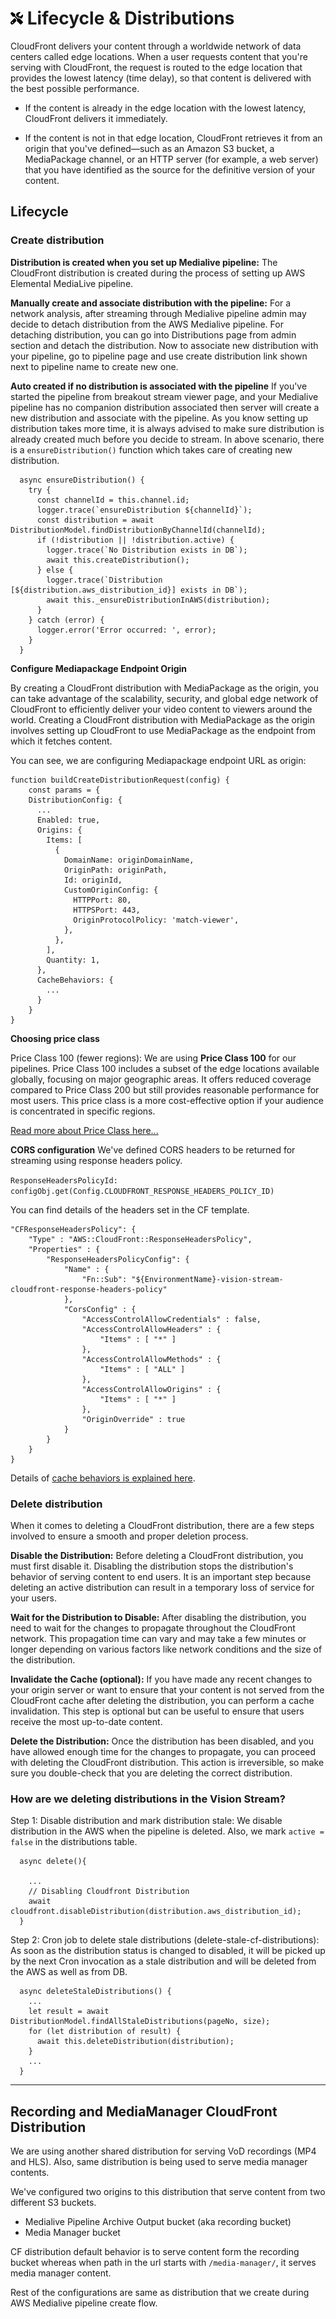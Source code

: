 # <img src="https://raw.githubusercontent.com/vishaldhole173/pro-stream-documentation/main/fontawesome/svgs/solid/screwdriver-wrench.svg" width="20" height="20"> Lifecycle & Distributions

CloudFront delivers your content through a worldwide network of data centers called edge locations. When a user requests content that you're serving with CloudFront, the request is routed to the edge location that provides the lowest latency (time delay), so that content is delivered with the best possible performance.

- If the content is already in the edge location with the lowest latency, CloudFront delivers it immediately.

- If the content is not in that edge location, CloudFront retrieves it from an origin that you've defined—such as an Amazon S3 bucket, a MediaPackage channel, or an HTTP server (for example, a web server) that you have identified as the source for the definitive version of your content.

## Lifecycle

### Create distribution

**Distribution is created when you set up Medialive pipeline:** The CloudFront distribution is created during the process of setting up AWS Elemental MediaLive pipeline.

**Manually create and associate distribution with the pipeline:**
For a network analysis, after streaming through Medialive pipeline admin may decide to detach distribution from the AWS Medialive pipeline. For detaching distribution, you can go into Distributions page from admin section and detach the distribution. Now to associate new distribution with your pipeline, go to pipeline page and use create distribution link shown next to pipeline name to create new one.

**Auto created if no distribution is associated with the pipeline**
If you've started the pipeline from breakout stream viewer page, and your Medialive pipeline has no companion distribution associated then server will create a new distribution and associate with the pipeline. As you know setting up distribution takes more time, it is always advised to make sure distribution is already created much before you decide to stream. In above scenario, there is a `ensureDistribution()` function which takes care of creating new distribution.

```
  async ensureDistribution() {
    try {
      const channelId = this.channel.id;
      logger.trace(`ensureDistribution ${channelId}`);
      const distribution = await DistributionModel.findDistributionByChannelId(channelId);
      if (!distribution || !distribution.active) {
        logger.trace(`No Distribution exists in DB`);
        await this.createDistribution();
      } else {
        logger.trace(`Distribution [${distribution.aws_distribution_id}] exists in DB`);
        await this._ensureDistributionInAWS(distribution);
      }
    } catch (error) {
      logger.error('Error occurred: ', error);
    }
  }
```

**Configure Mediapackage Endpoint Origin**

By creating a CloudFront distribution with MediaPackage as the origin, you can take advantage of the scalability, security, and global edge network of CloudFront to efficiently deliver your video content to viewers around the world. Creating a CloudFront distribution with MediaPackage as the origin involves setting up CloudFront to use MediaPackage as the endpoint from which it fetches content.

You can see, we are configuring Mediapackage endpoint URL as origin:

```
function buildCreateDistributionRequest(config) {
    const params = {
    DistributionConfig: {
      ...
      Enabled: true,
      Origins: {
        Items: [
          {
            DomainName: originDomainName,
            OriginPath: originPath,
            Id: originId,
            CustomOriginConfig: {
              HTTPPort: 80,
              HTTPSPort: 443,
              OriginProtocolPolicy: 'match-viewer',
            },
          },
        ],
        Quantity: 1,
      },
      CacheBehaviors: {
        ...
      }
    }
}
```

**Choosing price class**

Price Class 100 (fewer regions): We are using **Price Class 100** for our pipelines. Price Class 100 includes a subset of the edge locations available globally, focusing on major geographic areas. It offers reduced coverage compared to Price Class 200 but still provides reasonable performance for most users. This price class is a more cost-effective option if your audience is concentrated in specific regions.

<a href="https://docs.aws.amazon.com/AmazonCloudFront/latest/DeveloperGuide/PriceClass.html" target="_blank">Read more about Price Class here...</a>

**CORS configuration**
We've defined CORS headers to be returned for streaming using response headers policy.

`ResponseHeadersPolicyId: configObj.get(Config.CLOUDFRONT_RESPONSE_HEADERS_POLICY_ID)`

You can find details of the headers set in the CF template.

```
"CFResponseHeadersPolicy": {
    "Type" : "AWS::CloudFront::ResponseHeadersPolicy",
    "Properties" : {
        "ResponseHeadersPolicyConfig": {
            "Name" : {
                "Fn::Sub": "${EnvironmentName}-vision-stream-cloudfront-response-headers-policy"
            },
            "CorsConfig" : {
                "AccessControlAllowCredentials" : false,
                "AccessControlAllowHeaders" : {
                    "Items" : [ "*" ]
                },
                "AccessControlAllowMethods" : {
                    "Items" : [ "ALL" ]
                },
                "AccessControlAllowOrigins" : {
                    "Items" : [ "*" ]
                },
                "OriginOverride" : true
            }
        }
    }
}
```

Details of [cache behaviors is explained here](./cloudfront-security.md).

### Delete distribution

When it comes to deleting a CloudFront distribution, there are a few steps involved to ensure a smooth and proper deletion process.

**Disable the Distribution:** Before deleting a CloudFront distribution, you must first disable it. Disabling the distribution stops the distribution's behavior of serving content to end users. It is an important step because deleting an active distribution can result in a temporary loss of service for your users.

**Wait for the Distribution to Disable:** After disabling the distribution, you need to wait for the changes to propagate throughout the CloudFront network. This propagation time can vary and may take a few minutes or longer depending on various factors like network conditions and the size of the distribution.

**Invalidate the Cache (optional):** If you have made any recent changes to your origin server or want to ensure that your content is not served from the CloudFront cache after deleting the distribution, you can perform a cache invalidation. This step is optional but can be useful to ensure that users receive the most up-to-date content.

**Delete the Distribution:** Once the distribution has been disabled, and you have allowed enough time for the changes to propagate, you can proceed with deleting the CloudFront distribution. This action is irreversible, so make sure you double-check that you are deleting the correct distribution.

### How are we deleting distributions in the Vision Stream?

Step 1: Disable distribution and mark distribution stale: We disable distribution in the AWS when the pipeline is deleted. Also, we mark `active = false` in the distributions table.

```
  async delete(){
    
    ...
    // Disabling Cloudfront Distribution
    await cloudfront.disableDistribution(distribution.aws_distribution_id);
  }
```

Step 2: Cron job to delete stale distributions (delete-stale-cf-distributions): As soon as the distribution status is changed to disabled, it will be picked up by the next Cron invocation as a stale distribution and will be deleted from the AWS as well as from DB.

```
  async deleteStaleDistributions() {
    ...
    let result = await DistributionModel.findAllStaleDistributions(pageNo, size);
    for (let distribution of result) {
      await this.deleteDistribution(distribution);    
    }
    ...
  }
```
---

## Recording and MediaManager CloudFront Distribution

We are using another shared distribution for serving VoD recordings (MP4 and HLS). Also, same distribution is being used to serve media manager contents.

We've configured two origins to this distribution that serve content from two different S3 buckets.

- Medialive Pipeline Archive Output bucket (aka recording bucket)
- Media Manager bucket

CF distribution default behavior is to serve content form the recording bucket whereas when path in the url starts with `/media-manager/`, it serves media manager content.

Rest of the configurations are same as distribution that we create during AWS Medialive pipeline create flow.
